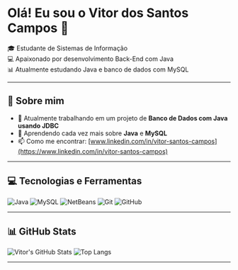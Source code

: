 # Olá! Eu sou o Vitor dos Santos Campos 👋

🎓 Estudante de Sistemas de Informação  
💻 Apaixonado por desenvolvimento Back-End com Java  
📊 Atualmente estudando Java e banco de dados com MySQL

---

## 🚀 Sobre mim

- 🔭 Atualmente trabalhando em um projeto de **Banco de Dados com Java usando JDBC**
- 🌱 Aprendendo cada vez mais sobre **Java** e **MySQL**
- 📫 Como me encontrar: [www.linkedin.com/in/vitor-santos-campos](https://www.linkedin.com/in/vitor-santos-campos)

---

## 💻 Tecnologias e Ferramentas

![Java](https://img.shields.io/badge/Java-ED8B00?style=for-the-badge&logo=java&logoColor=white)
![MySQL](https://img.shields.io/badge/MySQL-005C84?style=for-the-badge&logo=mysql&logoColor=white)
![NetBeans](https://img.shields.io/badge/NetBeans-1B6AC6?style=for-the-badge&logo=apache-netbeans-ide&logoColor=white)
![Git](https://img.shields.io/badge/Git-F05032?style=for-the-badge&logo=git&logoColor=white)
![GitHub](https://img.shields.io/badge/GitHub-181717?style=for-the-badge&logo=github&logoColor=white)

---

## 📊 GitHub Stats

![Vitor's GitHub Stats](https://github-readme-stats.vercel.app/api?username=vitincampos&show_icons=true&theme=tokyonight)
![Top Langs](https://github-readme-stats.vercel.app/api/top-langs/?username=vitincampos&layout=compact&theme=tokyonight)

---


